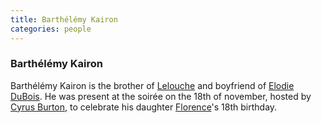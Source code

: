 ```yaml
---
title: Barthélémy Kairon
categories: people
---
```


### Barthélémy Kairon

Barthélémy Kairon is the brother of [Lelouche](LeloucheKairon) and boyfriend of [Elodie DuBois](ElodieDuBois). He was present at the soirée on the 18th of november, hosted by [Cyrus Burton](CyrusBurton), to celebrate his daughter [Florence](FlorenceBurton)'s 18th birthday.
